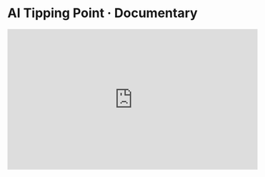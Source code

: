 # AI Tipping Point · Documentary

<iframe width="560" height="315" src="https://www.youtube.com/embed/1cKE12LK4Eo?si=sdUKYp6Lp8u8yaDN" title="YouTube video player" frameborder="0" allow="accelerometer; autoplay; clipboard-write; encrypted-media; gyroscope; picture-in-picture; web-share" referrerpolicy="strict-origin-when-cross-origin" allowfullscreen></iframe>

<br/>

